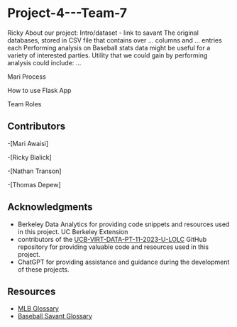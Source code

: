 # Project-4---Team-7

Ricky
About our project: Intro/dataset - link to savant
The original databases, stored in CSV file that contains over ... columns and ... entries each
Performing analysis on Baseball stats data might be useful for a variety of interested parties. Utility that we could gain by performing analysis could include: ...

Mari
Process

How to use Flask App

Team Roles


## Contributors

-[Mari Awaisi]

-[Ricky Bialick]

-[Nathan Transon]

-[Thomas Depew]

## Acknowledgments

- Berkeley Data Analytics for providing code snippets and resources used in this project. UC Berkeley Extension
- contributors of the [UCB-VIRT-DATA-PT-11-2023-U-LOLC](https://github.com/UCB-VIRT-DATA-PT-11-2023-U-LOLC) GitHub repository for providing valuable code and resources used in this project.
- ChatGPT for providing assistance and guidance during the development of these projects.
  
## Resources

- [MLB Glossary](https://www.mlb.com/glossary)
- [Baseball Savant Glossary](https://baseballsavant.mlb.com/statcast_search)


